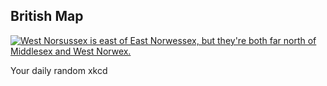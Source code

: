 ## British Map
[![West Norsussex is east of East Norwessex, but they're both far north of Middlesex and West Norwex.](https://imgs.xkcd.com/comics/british_map.png)](https://xkcd.com/1759/ "West Norsussex is east of East Norwessex, but they're both far north of Middlesex and West Norwex.")

Your daily random xkcd
